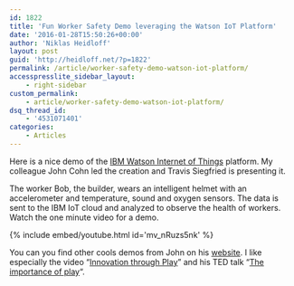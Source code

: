 ```yaml
---
id: 1822
title: 'Fun Worker Safety Demo leveraging the Watson IoT Platform'
date: '2016-01-28T15:50:26+00:00'
author: 'Niklas Heidloff'
layout: post
guid: 'http://heidloff.net/?p=1822'
permalink: /article/worker-safety-demo-watson-iot-platform/
accesspresslite_sidebar_layout:
    - right-sidebar
custom_permalink:
    - article/worker-safety-demo-watson-iot-platform/
dsq_thread_id:
    - '4531071401'
categories:
    - Articles
---
```


Here is a nice demo of the [IBM Watson Internet of Things](http://www.ibm.com/internet-of-things/) platform. My colleague John Cohn led the creation and Travis Siegfried is presenting it.

The worker Bob, the builder, wears an intelligent helmet with an accelerometer and temperature, sound and oxygen sensors. The data is sent to the IBM IoT cloud and analyzed to observe the health of workers. Watch the one minute video for a demo.

{% include embed/youtube.html id='mv_nRuzs5nk' %}

You can you find other cools demos from John on his [website](http://johncohn.org/base/geek-stuff-2/nerd-cred/). I like especially the video “[Innovation through Play](https://www.youtube.com/watch?v=AnjFgSvj3vU&)” and his TED talk “[The importance of play](https://www.youtube.com/watch?v=I-NT1-BdOvI)“.